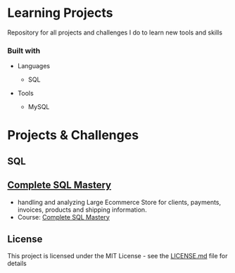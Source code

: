# Learning Projects
Repository for all projects and challenges I do to learn new tools and skills

### Built with

+ Languages
	+ SQL

+ Tools
	+ MySQL
	
# Projects & Challenges

## SQL

## [Complete SQL Mastery](Complete%20SQL%20Mastery%20-%20Mosh)
+ handling and analyzing Large Ecommerce Store for clients, payments, invoices, products and shipping information.
+ Course: [Complete SQL Mastery](https://codewithmosh.com/p/complete-sql-mastery)



## License
This project is licensed under the MIT License - see the [LICENSE.md](LICENSE) file for details
